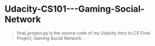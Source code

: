 # Udacity-CS101---Gaming-Social-Network

>final_project.py is the source code of my Udacity Intro to CS Final Project, Gaming Social Network.
